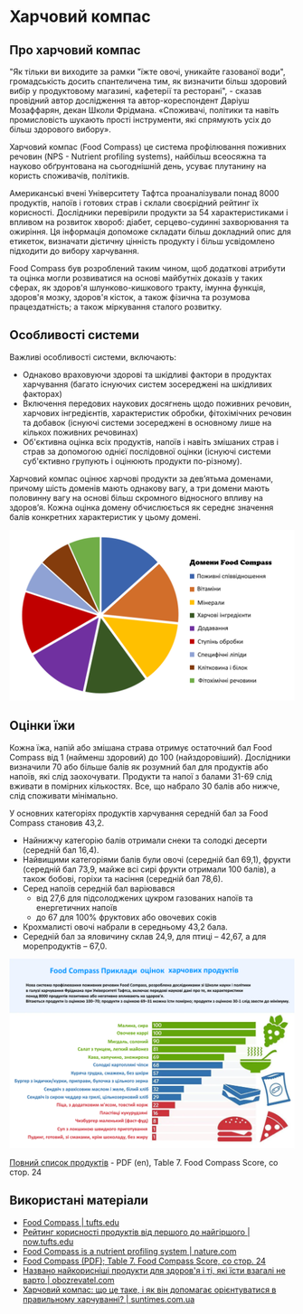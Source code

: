 # Харчовий компас

## Про харчовий компас

"Як тільки ви виходите за рамки "їжте овочі, уникайте газованої води", громадськість досить спантеличена тим, як визначити більш здоровий вибір у продуктовому магазині, кафетерії та ресторані", - сказав провідний автор дослідження та автор-кореспондент Даріуш Мозаффарян, декан Школи Фрідмана. «Споживачі, політики та навіть промисловість шукають прості інструменти, які спрямують усіх до більш здорового вибору».

Харчовий компас (Food Compass) це система профілювання поживних речовин (NPS - Nutrient profiling systems), найбільш всеосяжна та науково обґрунтована на сьогоднішній день, усуває плутанину на користь споживачів, політиків.

Американські вчені Університету Тафтса проаналізували понад 8000 продуктів, напоїв і готових страв і склали своєрідний рейтинг їх корисності. Дослідники перевірили продукти за 54 характеристиками і впливом на розвиток хвороб: діабет, серцево-судинні захворювання та ожиріння. Ця інформація допоможе складати більш докладний опис для етикеток, визначати дієтичну цінність продукту і більш усвідомлено підходити до вибору харчування.

Food Compass був розроблений таким чином, щоб додаткові атрибути та оцінка могли розвиватися на основі майбутніх доказів у таких сферах, як здоров'я шлунково-кишкового тракту, імунна функція, здоров'я мозку, здоров'я кісток, а також фізична та розумова працездатність; а також міркування сталого розвитку.

## Особливості системи

Важливі особливості системи, включають:

- Однаково враховуючи здорові та шкідливі фактори в продуктах харчування (багато існуючих систем зосереджені на шкідливих факторах)
- Включення передових наукових досягнень щодо поживних речовин, харчових інгредієнтів, характеристик обробки, фітохімічних речовин та добавок (існуючі системи зосереджені в основному лише на кількох поживних речовинах)
- Об'єктивна оцінка всіх продуктів, напоїв і навіть змішаних страв і страв за допомогою однієї послідовної оцінки (існуючі системи суб'єктивно групують і оцінюють продукти по-різному).

Харчовий компас оцінює харчові продукти за дев’ятьма доменами, причому шість доменів мають однакову вагу, а три домени мають половинну вагу на основі більш скромного відносного впливу на здоров’я. Кожна оцінка домену обчислюється як середнє значення балів конкретних характеристик у цьому домені.

![Домени Food Compass](./assets/food-compass-domains.png)

## Оцінки їжи

Кожна їжа, напій або змішана страва отримує остаточний бал Food Compass від 1 (найменш здоровий) до 100 (найздоровіший). Дослідники визначили 70 або більше балів як розумний бал для продуктів або напоїв, які слід заохочувати. Продукти та напої з балами 31-69 слід вживати в помірних кількостях. Все, що набрало 30 балів або нижче, слід споживати мінімально.

У основних категоріях продуктів харчування середній бал за Food Compass становив 43,2.

- Найнижчу категорію балів отримали снеки та солодкі десерти (середній бал 16,4).
- Найвищими категоріями балів були овочі (середній бал 69,1), фрукти (середній бал 73,9, майже всі сирі фрукти отримали 100 балів), а також бобові, горіхи та насіння (середній бал 78,6).
- Серед напоїв середній бал варіювався 
  - від 27,6 для підсолоджених цукром газованих напоїв та енергетичних напоїв
  - до 67 для 100% фруктових або овочевих соків
- Крохмалисті овочі набрали в середньому 43,2 бала.
- Середній бал за яловичину склав 24,9, для птиці – 42,67, а для морепродуктів – 67,0.

![Food rating](./assets/food-compass-rating.png)

[Повний список продуктів](https://static-content.springer.com/esm/art%3A10.1038%2Fs43016-021-00381-y/MediaObjects/43016_2021_381_MOESM1_ESM.pdf) - PDF (en), Table 7. Food Compass Score, со стор. 24

## Використані матеріали

- [Food Compass | tufts.edu](https://sites.tufts.edu/foodcompass/)
- [Рейтинг корисності продуктів від першого до найгіршого | now.tufts.edu](https://now.tufts.edu/2021/10/14/ranking-healthfulness-foods-first-worst)
- [Food Compass is a nutrient profiling system | nature.com](https://www.nature.com/articles/s43016-021-00381-y.epdf?sharing_token=rXE-EUQhF_ewQyjads3RTtRgN0jAjWel9jnR3ZoTv0PPFX4_UgkV63y9Env4jkUDyrBA_9kG-Lxz6QgkvVdmMKBlJ7k8y7v30cRFyRNAydxlY5YNATNy6EWMVYTeCU4NpFXpSNA6XuOIH9vjNYTOYkuaOA7QRr1Af7rKzgFOzDs%3D)
- [Food Compass (PDF); Table 7. Food Compass Score, со стор. 24](https://static-content.springer.com/esm/art%3A10.1038%2Fs43016-021-00381-y/MediaObjects/43016_2021_381_MOESM1_ESM.pdf)
- [Названо найкорисніші продукти для здоров'я і ті, які їсти взагалі не варто | obozrevatel.com](https://food.obozrevatel.com/ukr/news/nazvano-najkorisnishi-produkti-dlya-zdorovya-i-ti-yaki-isti-vzagali-ne-varto.htm)
- [Харчовий компас: що це таке, і як він допомагає орієнтуватися в правильному харчуванні? | suntimes.com.ua](https://suntimes.com.ua/sport/kharchovij-kompas-shcho-tse-take-i-yak-vin-dopomagae-orientuvatisya-v-pravilnomu-kharchuvanni.html)